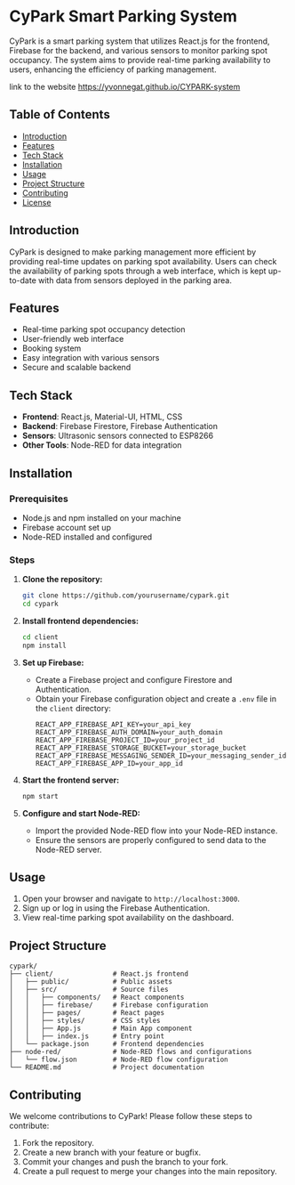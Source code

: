 # CyPark Smart Parking System

CyPark is a smart parking system that utilizes React.js for the frontend, Firebase for the backend, and various sensors to monitor parking spot occupancy. The system aims to provide real-time parking availability to users, enhancing the efficiency of parking management.

link to the website https://yvonnegat.github.io/CYPARK-system

## Table of Contents

- [Introduction](#introduction)
- [Features](#features)
- [Tech Stack](#tech-stack)
- [Installation](#installation)
- [Usage](#usage)
- [Project Structure](#project-structure)
- [Contributing](#contributing)
- [License](#license)

## Introduction

CyPark is designed to make parking management more efficient by providing real-time updates on parking spot availability. Users can check the availability of parking spots through a web interface, which is kept up-to-date with data from sensors deployed in the parking area.

## Features

- Real-time parking spot occupancy detection
- User-friendly web interface
- Booking system
- Easy integration with various sensors
- Secure and scalable backend

## Tech Stack

- **Frontend**: React.js, Material-UI, HTML, CSS
- **Backend**: Firebase Firestore, Firebase Authentication
- **Sensors**: Ultrasonic sensors connected to ESP8266
- **Other Tools**: Node-RED for data integration

## Installation

### Prerequisites

- Node.js and npm installed on your machine
- Firebase account set up
- Node-RED installed and configured

### Steps

1. **Clone the repository:**
   ```bash
   git clone https://github.com/yourusername/cypark.git
   cd cypark
   ```

2. **Install frontend dependencies:**
   ```bash
   cd client
   npm install
   ```

3. **Set up Firebase:**
   - Create a Firebase project and configure Firestore and Authentication.
   - Obtain your Firebase configuration object and create a `.env` file in the `client` directory:
     ```plaintext
     REACT_APP_FIREBASE_API_KEY=your_api_key
     REACT_APP_FIREBASE_AUTH_DOMAIN=your_auth_domain
     REACT_APP_FIREBASE_PROJECT_ID=your_project_id
     REACT_APP_FIREBASE_STORAGE_BUCKET=your_storage_bucket
     REACT_APP_FIREBASE_MESSAGING_SENDER_ID=your_messaging_sender_id
     REACT_APP_FIREBASE_APP_ID=your_app_id
     ```

4. **Start the frontend server:**
   ```bash
   npm start
   ```

5. **Configure and start Node-RED:**
   - Import the provided Node-RED flow into your Node-RED instance.
   - Ensure the sensors are properly configured to send data to the Node-RED server.

## Usage

1. Open your browser and navigate to `http://localhost:3000`.
2. Sign up or log in using the Firebase Authentication.
3. View real-time parking spot availability on the dashboard.

## Project Structure

```plaintext
cypark/
├── client/               # React.js frontend
│   ├── public/           # Public assets
│   ├── src/              # Source files
│   │   ├── components/   # React components
│   │   ├── firebase/     # Firebase configuration
│   │   ├── pages/        # React pages
│   │   ├── styles/       # CSS styles
│   │   ├── App.js        # Main App component
│   │   ├── index.js      # Entry point
│   └── package.json      # Frontend dependencies
├── node-red/             # Node-RED flows and configurations
│   └── flow.json         # Node-RED flow configuration
└── README.md             # Project documentation
```

## Contributing

We welcome contributions to CyPark! Please follow these steps to contribute:

1. Fork the repository.
2. Create a new branch with your feature or bugfix.
3. Commit your changes and push the branch to your fork.
4. Create a pull request to merge your changes into the main repository.


